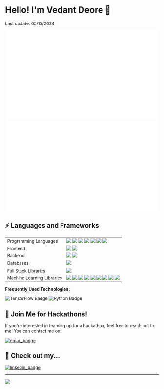 # Hello! I'm Vedant Deore 👋
Last update: 05/15/2024

![](https://github.com/VedantDeore/stats/blob/master/generated/overview.svg)
![](https://github.com/VedantDeore/stats/blob/master/generated/languages.svg)

## ⚡ Languages and Frameworks
<table>
  <tr>
    <td>Programming Languages</td>
    <td>
      <img src="https://img.shields.io/badge/C-%2300599C.svg?style=flat-square&logo=c&logoColor=white"/>
      <img src="https://img.shields.io/badge/C++-%2300599C.svg?style=flat-square&logo=c%2B%2B&logoColor=white"/>
      <img src="https://img.shields.io/badge/Java-%23ED8B00.svg?style=flat-square&logo=openjdk&logoColor=white"/>
      <img src="https://img.shields.io/badge/Python-3670A0?style=flat-square&logo=python&logoColor=ffdd54"/>
      <img src="https://img.shields.io/badge/JavaScript-%23323330.svg?style=flat-square&logo=javascript&logoColor=%23F7DF1E"/>
<!--       <img src="https://img.shields.io/badge/Dart-0175C2.svg?style=flat-square&logo=dart&logoColor=white"/> -->
      <img src="https://img.shields.io/badge/typescript-%23007ACC.svg?style=flat-square&logo=typescript&logoColor=white"/>
     <img src="https://img.shields.io/badge/Haskell-%235D4F7A.svg?style=flat-square&logo=haskell&logoColor=white"/> 
    </td>
  </tr>
  <tr>
    <td>Frontend</td>
    <td>
      <img src="https://img.shields.io/badge/React-%2320232a.svg?style=flat-square&logo=react&logoColor=%2361DAFB"/>
<!--       <img src="https://img.shields.io/badge/Vite-%23646CFF.svg?style=flat-square&logo=vite&logoColor=white"/> -->
<!--       <img src="https://img.shields.io/badge/Next.js-000000?style=flat-square&logo=next.js&logoColor=white"/> -->
<!--       <img src="https://img.shields.io/badge/Gatsby-%23663399.svg?style=flat-square&logo=gatsby&logoColor=white"/> -->
<!--       <img src="https://img.shields.io/badge/Vue.js-%2335495e.svg?style=flat-square&logo=vuedotjs&logoColor=%234FC08D"/> -->
<!--       <img src="https://img.shields.io/badge/Nuxt.js-00C58E.svg?style=flat-square&logo=nuxtdotjs&logoColor=white"/> --
      <img src="https://img.shields.io/badge/HTML5-%23E34F26.svg?style=flat-square&logo=html5&logoColor=white"/>
      
    </td>
  </tr>
  <tr>
    <td>Styling</td>
    <td>
      <img src="https://img.shields.io/badge/Tailwind-38B2AC.svg?style=flat-square&logo=tailwind-css&logoColor=white"/>
<!--       <img src="https://img.shields.io/badge/MaterialUI-0081CB.svg?style=flat-square&logo=MUI&logoColor=white"/> -->
      <img src="https://img.shields.io/badge/CSS3-%231572B6.svg?style=flat-square&logo=css3&logoColor=white"/>
    </td>
  </tr>
  <tr>
    <td>Backend</td>
    <td>
<!--       <img src="https://img.shields.io/badge/express.js-%23404d59.svg?style=flat-square&logo=express&logoColor=%2361DAFB"> -->
      <img src="https://img.shields.io/badge/Flask-%23000000.svg?style=flat-square&logo=flask&logoColor=white"/>
        <img src="https://img.shields.io/badge/Django-%23000000.svg?style=flat-square&logo=django&logoColor=white"/>
<!--       <img src="https://img.shields.io/badge/FastAPI-009688?style=flat-square&logo=fastapi&logoColor=white"/> -->
    </td
  </tr>
  <tr>
    <td>Databases</td>
    <td>
<!--       <img src="https://img.shields.io/badge/Firebase-%23039BE5.svg?style=flat-square&logo=firebase"/> -->
      <img src="https://img.shields.io/badge/PostgreSQL-%23336791.svg?style=flat-square&logo=postgresql&logoColor=white"/>
<!--       <img src="https://img.shields.io/badge/Milvus-34A167?style=flat-square&logo=milvus&logoColor=white"/> -->
    </td>
  </tr>
  <tr>
    <td>Full Stack Libraries</td>
    <td>
<!--       <img src="https://img.shields.io/badge/Socket.IO-%23010101.svg?style=flat-square&logo=socketdotio&logoColor=white"/> -->
<!--       <img src="https://img.shields.io/badge/React%20Testing%20Library-%23CC6699.svg?style=flat-square&logo=testing-library&logoColor=white"/> -->
<!--       <img src="https://img.shields.io/badge/Jest-C21325?style=flat-square&logo=jest&logoColor=white"/> -->
      <img src="https://img.shields.io/badge/OpenAPI-6BA539?style=flat-square&logo=openapi-initiative&logoColor=white"/>
    </td>
  </tr>
  <tr>
    <td>Machine Learning Libraries</td>
    <td>
      <img src="https://img.shields.io/badge/Keras-D00000.svg?style=flat-square&logo=keras&logoColor=white"/>
      <img src="https://img.shields.io/badge/TensorFlow-%23FF6F00.svg?style=flat-square&logo=tensorflow&logoColor=white"/>
      <img src="https://img.shields.io/badge/OpenCV-%235C3EE8.svg?style=flat-square&logo=opencv&logoColor=white"/>
      <img src="https://img.shields.io/badge/Pandas-150458?style=flat-square&logo=pandas&logoColor=white"/>
      <img src="https://img.shields.io/badge/Numpy-013243?style=flat-square&logo=numpy&logoColor=white"/>
      <img src="https://img.shields.io/badge/Seaborn-4C4C4C?style=flat-square&logo=seaborn&logoColor=white"/>
      <img src="https://img.shields.io/badge/Scikit%20Learn-F7931E.svg?style=flat-square&logo=scikit-learn&logoColor=white"/>
      <img src="https://img.shields.io/badge/D3.js-F9A03C.svg?style=flat-square&logo=d3dotjs&logoColor=white"/>
      <img src="https://img.shields.io/badge/Matplotlib-013220?style=flat-square&logo=matplotlib&logoColor=white"/>
     </td>
  </tr>
</table>


**Frequently Used Technologies:**

<!--![React Badge](https://img.shields.io/badge/React-20232A?style=flat-square&logo=react&logoColor=61DAFB)-->
<!--![Next.js Badge](https://img.shields.io/badge/Next.js-000000?style=flat-square&logo=next.js&logoColor=white) -->
<!--![FastAPI Badge](https://img.shields.io/badge/FastAPI-009688?style=flat-square&logo=fastapi&logoColor=white)-->
![TensorFlow Badge](https://img.shields.io/badge/TensorFlow-FF6F00?style=flat-square&logo=tensorflow&logoColor=white)
![Python Badge](https://img.shields.io/badge/Python-3776AB?style=flat-square&logo=python&logoColor=yellow)
<!-- ![Node.js Badge](https://img.shields.io/badge/Node.js-43853D?style=flat-square&logo=node.js&logoColor=white) -->
## 🤝 Join Me for Hackathons!
If you're interested in teaming up for a hackathon, feel free to reach out to me! You can contact me on:



[![email_badge]](mailto:vedant.deore22@vit.edu)

<!-- Badges -->
[email_badge]: https://img.shields.io/badge/Email-D14836?style=flat-square&logo=gmail&logoColor=white
[discord_badge]: https://img.shields.io/badge/Discord-7289DA?style=flat-square&logo=discord&logoColor=white

## 👀 Check out my...

[![linkedin_badge]](https://linkedin.com/in/vedantdeore)

<!-- Badges -->
[portfolio_badge]: https://img.shields.io/badge/Portfolio%20Website-%230077B5.svg?style=flat-square&logo=buffer&logoColor=white
[linkedin_badge]: https://img.shields.io/badge/LinkedIn-%230077B5.svg?style=flat-square&logo=linkedin&logoColor=white


<!-- <h1 align="center">Hi <img src="https://media.giphy.com/media/hvRJCLFzcasrR4ia7z/giphy.gif" width="35">, I'm Vedant Deore</h1>
<h3 align="center">A passionate developer from India</h3>
<!-- - 👋 Hi, I’m @VedantDeore
- 👀 I’m interested in ...
- 🌱 I’m currently learning ...
- 💞️ I’m looking to collaborate on ...
- 📫 How to reach me ...
- 😄 Pronouns: ...
- ⚡ Fun fact: ... ---

- 🌱 I’m currently learning **AI/ML**

- 👨‍💻 Visit my Projects at [REPOSITORY](https://repository21.netlify.app/](https://github.com/VedantDeore?tab=repositories))

- 📫 How to reach me **vedantdeore45@gmail.com**

## 🤝 Join Me for Projects!
If you're interested in teaming up for a project, feel free to reach out to me! You can contact me on:

[![LinkedIn](https://img.shields.io/badge/LinkedIn-%230077B5.svg?logo=linkedin&logoColor=white)](https://linkedin.com/in/vedantdeore) 
[![email_badge]](vedant.deore22@vit.edu)

<!-- Badges --
[email_badge]: https://img.shields.io/badge/Email-D14836?style=flat-square&logo=gmail&logoColor=white
[discord_badge]: https://img.shields.io/badge/Discord-7289DA?style=flat-square&logo=discord&logoColor=white

# 💻 Tech Stack:
![C](https://img.shields.io/badge/c-%2300599C.svg?style=for-the-badge&logo=c&logoColor=white) ![Java](https://img.shields.io/badge/java-%23ED8B00.svg?style=for-the-badge&logo=openjdk&logoColor=white) ![JavaScript](https://img.shields.io/badge/javascript-%23323330.svg?style=for-the-badge&logo=javascript&logoColor=%23F7DF1E) ![Python](https://img.shields.io/badge/python-3670A0?style=for-the-badge&logo=python&logoColor=ffdd54) ![HTML5](https://img.shields.io/badge/html5-%23E34F26.svg?style=for-the-badge&logo=html5&logoColor=white) ![Anaconda](https://img.shields.io/badge/Anaconda-%2344A833.svg?style=for-the-badge&logo=anaconda&logoColor=white) ![Bootstrap](https://img.shields.io/badge/bootstrap-%238511FA.svg?style=for-the-badge&logo=bootstrap&logoColor=white) ![Django](https://img.shields.io/badge/django-%23092E20.svg?style=for-the-badge&logo=django&logoColor=white) ![Flask](https://img.shields.io/badge/flask-%23000.svg?style=for-the-badge&logo=flask&logoColor=white) ![OpenCV](https://img.shields.io/badge/opencv-%23white.svg?style=for-the-badge&logo=opencv&logoColor=white) ![TailwindCSS](https://img.shields.io/badge/tailwindcss-%2338B2AC.svg?style=for-the-badge&logo=tailwind-css&logoColor=white) ![MySQL](https://img.shields.io/badge/mysql-4479A1.svg?style=for-the-badge&logo=mysql&logoColor=white) ![MongoDB](https://img.shields.io/badge/MongoDB-%234ea94b.svg?style=for-the-badge&logo=mongodb&logoColor=white) ![Canva](https://img.shields.io/badge/Canva-%2300C4CC.svg?style=for-the-badge&logo=Canva&logoColor=white) ![Figma](https://img.shields.io/badge/figma-%23F24E1E.svg?style=for-the-badge&logo=figma&logoColor=white) ![Matplotlib](https://img.shields.io/badge/Matplotlib-%23ffffff.svg?style=for-the-badge&logo=Matplotlib&logoColor=black) ![NumPy](https://img.shields.io/badge/numpy-%23013243.svg?style=for-the-badge&logo=numpy&logoColor=white) ![Pandas](https://img.shields.io/badge/pandas-%23150458.svg?style=for-the-badge&logo=pandas&logoColor=white) ![scikit-learn](https://img.shields.io/badge/scikit--learn-%23F7931E.svg?style=for-the-badge&logo=scikit-learn&logoColor=white) ![TensorFlow](https://img.shields.io/badge/TensorFlow-%23FF6F00.svg?style=for-the-badge&logo=TensorFlow&logoColor=white) ![Git](https://img.shields.io/badge/git-%23F05033.svg?style=for-the-badge&logo=git&logoColor=white) ![Arduino](https://img.shields.io/badge/-Arduino-00979D?style=for-the-badge&logo=Arduino&logoColor=white) ![Chart.js](https://img.shields.io/badge/chart.js-F5788D.svg?style=for-the-badge&logo=chart.js&logoColor=white) ![Insomnia](https://img.shields.io/badge/Insomnia-black?style=for-the-badge&logo=insomnia&logoColor=5849BE) ![jQuery](https://img.shields.io/badge/jquery-%230769AD.svg?style=for-the-badge&logo=jquery&logoColor=white) ![R](https://img.shields.io/badge/r-%23276DC3.svg?style=for-the-badge&logo=r&logoColor=white) ![PHP](https://img.shields.io/badge/php-%23777BB4.svg?style=for-the-badge&logo=php&logoColor=white) ![CSS3](https://img.shields.io/badge/css3-%231572B6.svg?style=for-the-badge&logo=css3&logoColor=white)
# 📊 GitHub Stats:
![](https://github-readme-stats.vercel.app/api?username=vedantdeore&theme=dark&hide_border=false&include_all_commits=false&count_private=false)<br/>
![](https://github-readme-streak-stats.herokuapp.com/?user=vedantdeore&theme=dark&hide_border=false)<br/>
![](https://github-readme-stats.vercel.app/api/top-langs/?username=vedantdeore&theme=dark&hide_border=false&include_all_commits=false&count_private=false&layout=compact)

### ✍️ Random Dev Quote
![](https://quotes-github-readme.vercel.app/api?type=horizontal&theme=dark)
-->
---
[![](https://visitcount.itsvg.in/api?id=vedantdeore&icon=0&color=0)](https://visitcount.itsvg.in)

<!-- Proudly created with GPRM ( https://gprm.itsvg.in ) -->


<!---
VedantDeore/VedantDeore is a ✨ special ✨ repository because its `README.md` (this file) appears on your GitHub profile.
You can click the Preview link to take a look at your changes.
--->
